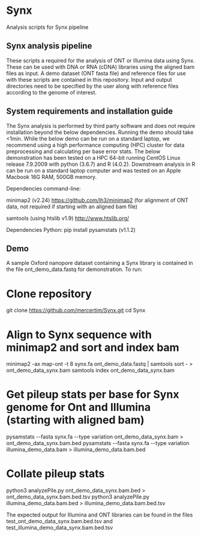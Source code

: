 # Synx
Analysis scripts for Synx pipeline

## Synx analysis pipeline
These scripts a required for the analysis of ONT or Illumina data using Synx. These can be used with DNA or RNA (cDNA) libraries using the aligned bam files as input. A demo dataset (ONT fasta file) and reference files for use with these scripts are contained in this repository. Input and output directories need to be specified by the user along with reference files according to the genome of interest.

## System requirements and installation guide
The Synx analysis is performed by third party software and does not require installation beyond the below dependencies. Running the demo should take <1min. While the below demo can be run on a standard laptop, we recommend using a high performance computing (HPC) cluster for data preprocessing and calculating per base error stats. The below demonstration has been tested on a HPC 64-bit running CentOS Linux release 7.9.2009 with python (3.6.7) and R (4.0.2). Downstream analysis in R can be run on a standard laptop computer and was tested on an Apple Macbook 16G RAM, 500GB memory.

Dependencies command-line:

minimap2 (v2.24) https://github.com/lh3/minimap2 (for alignment of ONT data, not required if starting with an aligned bam file)

samtools (using htslib v1.9) http://www.htslib.org/

Dependencies Python:
pip install pysamstats (v1.1.2)

## Demo
A sample Oxford nanopore dataset containing a Synx library is contained in the file ont_demo_data.fastq for demonstration. To run:

# Clone repository
git clone https://github.com/mercertim/Synx.git
cd Synx

# Align to Synx sequence with minimap2 and sort and index bam
minimap2 -ax map-ont -t 8 synx.fa ont_demo_data.fastq | samtools sort - > ont_demo_data_synx.bam
samtools index ont_demo_data_synx.bam

# Get pileup stats per base for Synx genome for Ont and Illumina (starting with aligned bam)
pysamstats --fasta synx.fa --type variation ont_demo_data_synx.bam > ont_demo_data_synx.bam.bed
pysamstats --fasta synx.fa --type variation illumina_demo_data.bam > illumina_demo_data.bam.bed
 
# Collate pileup stats 
python3 analyzePile.py ont_demo_data_synx.bam.bed > ont_demo_data_synx.bam.bed.tsv
python3 analyzePile.py illumina_demo_data.bam.bed > illumina_demo_data.bam.bed.tsv

The expected output for Illumina and ONT libraries can be found in the files test_ont_demo_data_synx.bam.bed.tsv and test_illumina_demo_data_synx.bam.bed.tsv
